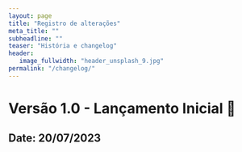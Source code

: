 ```yaml
---
layout: page
title: "Registro de alterações"
meta_title: ""
subheadline: ""
teaser: "História e changelog"
header:
   image_fullwidth: "header_unsplash_9.jpg"
permalink: "/changelog/"
---
```


# Versão 1.0 - Lançamento Inicial 🎉

## Date:   20/07/2023

